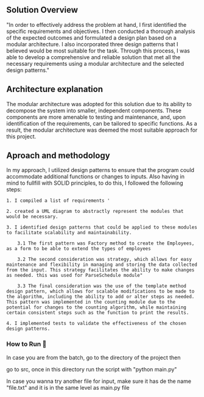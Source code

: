 ## Solution Overview

"In order to effectively address the problem at hand, I first identified the specific requirements and objectives. I then conducted a thorough analysis of the expected outcomes and formulated a design plan based on a modular architecture. I also incorporated three design patterns that I believed would be most suitable for the task. Through this process, I was able to develop a comprehensive and reliable solution that met all the necessary requirements using a modular architecture and the selected design patterns."

## Architecture explanation

The modular architecture was adopted for this solution due to its ability to decompose the system into smaller, independent components. These components are more amenable to testing and maintenance, and, upon identification of the requirements, can be tailored to specific functions. As a result, the modular architecture was deemed the most suitable approach for this project.

## Aproach and methodology

In my approach, I utilized design patterns to ensure that the program could accommodate additional functions or changes to inputs. Also having in mind to fullfill with SOLID principles, to do this, I followed the following steps:

    1. I compiled a list of requirements '

    2. created a UML diagram to abstractly represent the modules that would be necessary.

    3. I identified design patterns that could be applied to these modules to facilitate scalability and maintainability.

        3.1 The first pattern was Factory method to create the Employees, as a form to be able to extend the types of employees

        3.2 The second consideration was strategy, which allows for easy maintenance and flexibility in managing and storing the data collected from the input. This strategy facilitates the ability to make changes as needed. this was used for ParseSchedule module"

        3.3 The final consideration was the use of the template method design pattern, which allows for scalable modifications to be made to the algorithm, including the ability to add or alter steps as needed. This pattern was implemented in the counting module due to the potential for changes to the counting algorithm, while maintaining certain consistent steps such as the function to print the results.

    4. I implemented tests to validate the effectiveness of the chosen design patterns.

### How to Run 🔧

In case you are from the batch, go to the directory of the project then

go to src, once in this directory run the script with "python main.py"

In case you wanna try another file for input, make sure it has de the name "file.txt" and it is in the same level as main.py file
